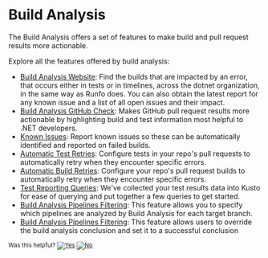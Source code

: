 # Build Analysis

The Build Analysis offers a set of features to make build and pull request results more actionable. 

Explore all the features offered by build analysis:

- [Build Analysis Website](https://helix.dot.net/BuildAnalysis): Find the builds that are impacted by an error, that occurs either in tests or in timelines, across the dotnet organization, in the same way as Runfo does. You can also obtain the latest report for any known issue and a list of all open issues and their impact.
- [Build Analysis GitHub Check](https://github.com/dotnet/arcade/blob/main/Documentation/Projects/Build%20Analysis/Introduction.md): Makes GitHub pull request results more actionable by highlighting build and test information most helpful to .NET developers.
- [Known Issues](https://github.com/dotnet/arcade/blob/main/Documentation/Projects/Build%20Analysis/KnownIssues.md): Report known issues so these can be automatically identified and reported on failed builds.
- [Automatic Test Retries](https://github.com/dotnet/arcade/blob/main/Documentation/Projects/Build%20Analysis/Test%20Retry%20Documentation.md): Configure tests in your repo's pull requests to automatically retry when they encounter specific errors.
- [Automatic Build Retries](https://github.com/dotnet/arcade/blob/main/Documentation/Projects/Build%20Analysis/BuildRetryOnboard.md): Configure your repo's pull request builds to automatically retry when they encounter specific errors.
- [Test Reporting Queries](https://github.com/dotnet/arcade/blob/a264eb13fea14125f3ef8d4056586cd66fa55309/Documentation/AzureDevOps/TestReportingQueries.md):  We've collected your test results data into Kusto for ease of querying and put together a few queries to get started.
- [Build Analysis Pipelines Filtering](https://github.com/dotnet/arcade/blob/main/Documentation/Projects/Build%20Analysis/FilteringPipelines.md): This feature allows you to specify which pipelines are analyzed by Build Analysis for each target branch.
- [Build Analysis Pipelines Filtering](https://github.com/dotnet/arcade/blob/main/Documentation/Projects/Build%20Analysis/EscapeMechanismforBuildAnalysis.md): This feature allows users to override the build analysis conclusion and set it to a successful conclusion

<!-- Begin Generated Content: Doc Feedback -->
<sub>Was this helpful? [![Yes](https://helix.dot.net/f/ip/5?p=Documentation%5CProjects%5CBuild%20Analysis%5CLandingPage.md)](https://helix.dot.net/f/p/5?p=Documentation%5CProjects%5CBuild%20Analysis%5CLandingPage.md) [![No](https://helix.dot.net/f/in)](https://helix.dot.net/f/n/5?p=Documentation%5CProjects%5CBuild%20Analysis%5CLandingPage.md)</sub>
<!-- End Generated Content-->

